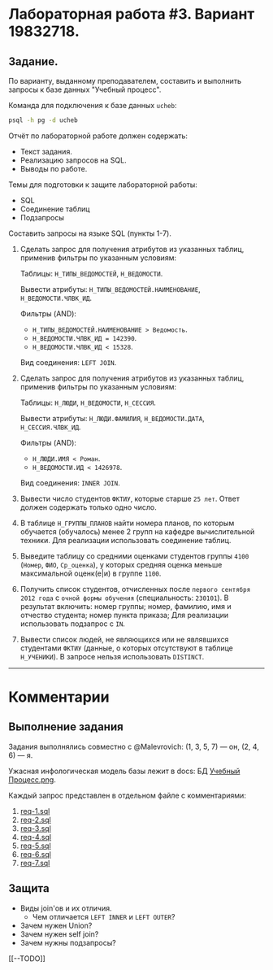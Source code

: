 # Лабораторная работа #3. Вариант 19832718.

## Задание.

По варианту, выданному преподавателем, составить и выполнить запросы к базе данных "Учебный процесс".

Команда для подключения к базе данных `ucheb`:

```bash
psql -h pg -d ucheb
```

Отчёт по лабораторной работе должен содержать:

- Текст задания.
- Реализацию запросов на SQL.
- Выводы по работе.

Темы для подготовки к защите лабораторной работы:

- SQL
- Соединение таблиц
- Подзапросы

Составить запросы на языке SQL (пункты 1-7).

1.  Сделать запрос для получения атрибутов из указанных таблиц, применив
    фильтры по указанным условиям: 

    Таблицы: `Н_ТИПЫ_ВЕДОМОСТЕЙ`, `Н_ВЕДОМОСТИ`. 

    Вывести атрибуты: `Н_ТИПЫ_ВЕДОМОСТЕЙ.НАИМЕНОВАНИЕ`, `Н_ВЕДОМОСТИ.ЧЛВК_ИД`. 

    Фильтры (AND):
    - `Н_ТИПЫ_ВЕДОМОСТЕЙ.НАИМЕНОВАНИЕ > Ведомость`.
    - `Н_ВЕДОМОСТИ.ЧЛВК_ИД = 142390`.
    - `Н_ВЕДОМОСТИ.ЧЛВК_ИД < 15328`. 

    Вид соединения: `LEFT JOIN`.

2.  Сделать запрос для получения атрибутов из указанных таблиц, применив
    фильтры по указанным условиям: 

    Таблицы: `Н_ЛЮДИ`, `Н_ВЕДОМОСТИ`, `Н_СЕССИЯ`.

    Вывести атрибуты: `Н_ЛЮДИ.ФАМИЛИЯ`, `Н_ВЕДОМОСТИ.ДАТА`, `Н_СЕССИЯ.ЧЛВК_ИД`.

    Фильтры (AND):
    - `Н_ЛЮДИ.ИМЯ < Роман`.
    - `Н_ВЕДОМОСТИ.ИД < 1426978`. 

    Вид соединения: `INNER JOIN`.

3.  Вывести число студентов `ФКТИУ`, которые старше `25 лет`. Ответ должен
    содержать только одно число.

4.  В таблице `Н_ГРУППЫ_ПЛАНОВ` найти номера планов, по которым обучается
    (обучалось) менее 2 групп на кафедре вычислительной техники. Для реализации
    использовать соединение таблиц.

5.  Выведите таблицу со средними оценками студентов группы `4100` (`Номер`, `ФИО`,
    `Ср_оценка`), у которых средняя оценка меньше максимальной оценк(е|и) 
    в группе `1100`.

6.  Получить список студентов, отчисленных после `первого сентября 2012 года` с
    `очной формы обучения` (специальность: `230101`). 
    В результат включить: номер группы; номер, фамилию, имя и отчество студента; номер пункта приказа; 
    Для реализации использовать подзапрос с `IN`.

7.  Вывести список людей, не являющихся или не являвшихся студентами `ФКТИУ`
    (данные, о которых отсутствуют в таблице `Н_УЧЕНИКИ`). 
    В запросе нельзя использовать `DISTINCT`.

- - -

# Комментарии

## Выполнение задания

Задания выполнялись совместно с @Malevrovich: (1, 3, 5, 7) — он, (2, 4, 6) — я.

Ужасная инфологическая модель базы лежит в docs: БД [Учебный Процесс.png](../docs/DB-study-process.png).

Каждый запрос представлен в отдельном файле c комментариями: 
1. [req-1.sql](./req-1.sql)
2. [req-2.sql](./req-2.sql)
3. [req-3.sql](./req-3.sql)
4. [req-4.sql](./req-4.sql)
5. [req-5.sql](./req-5.sql)
6. [req-6.sql](./req-6.sql)
7. [req-7.sql](./req-7.sql)

## Защита

- Виды join'ов и их отличия.
    - Чем отличается `LEFT INNER` и `LEFT OUTER`?
- Зачем нужен Union?
- Зачем нужен self join?
- Зачем нужны подзапросы?

[[--TODO]]

